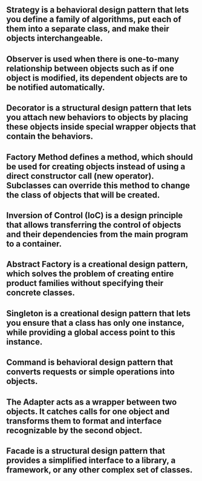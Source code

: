 Strategy is a behavioral design pattern that lets you define a family of algorithms, put each of them into a separate class, and make their objects interchangeable.
---------------------------------------------------
Observer is used when there is one-to-many relationship between objects such as if one object is modified, its dependent objects are to be notified automatically. 
----------------------------------------------------
Decorator is a structural design pattern that lets you attach new behaviors to objects by placing these objects inside special wrapper objects that contain the behaviors.
----------------------------------------------------
Factory Method defines a method, which should be used for creating objects instead of using a direct constructor call (new operator). Subclasses can override this method to change the class of objects that will be created.
----------------------------------------------------
Inversion of Control (IoC) is a design principle that allows transferring the control of objects and their dependencies from the main program to a container.
----------------------------------------------------
Abstract Factory is a creational design pattern, which solves the problem of creating entire product families without specifying their concrete classes.
----------------------------------------------------
Singleton is a creational design pattern that lets you ensure that a class has only one instance, while providing a global access point to this instance.
----------------------------------------------------
Command is behavioral design pattern that converts requests or simple operations into objects.
----------------------------------------------------
The Adapter acts as a wrapper between two objects. It catches calls for one object and transforms them to format and interface recognizable by the second object.
----------------------------------------------------
Facade is a structural design pattern that provides a simplified interface to a library, a framework, or any other complex set of classes.
----------------------------------------------------